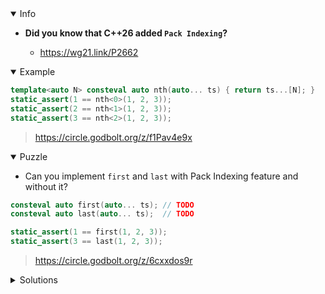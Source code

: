 <details open><summary>Info</summary><p>

* **Did you know that C++26 added `Pack Indexing`?**

  * https://wg21.link/P2662

</p></details><details open><summary>Example</summary><p>

```cpp
template<auto N> consteval auto nth(auto... ts) { return ts...[N]; }
static_assert(1 == nth<0>(1, 2, 3));
static_assert(2 == nth<1>(1, 2, 3));
static_assert(3 == nth<2>(1, 2, 3));
```

> https://circle.godbolt.org/z/f1Pav4e9x


</p></details><details open><summary>Puzzle</summary><p>

* Can you implement `first` and `last` with Pack Indexing feature and without it?

```cpp
consteval auto first(auto... ts); // TODO
consteval auto last(auto... ts);  // TODO

static_assert(1 == first(1, 2, 3));
static_assert(3 == last(1, 2, 3));
```

> https://circle.godbolt.org/z/6cxxdos9r

</p></details>

</p></details><details><summary>Solutions</summary><p>

```cpp
/*
template <size_t Index, class T0, class... Types>
constexpr decltype(auto) nth(T0&& p0, Types&&... pack) noexcept
{
   if constexpr (0 == Index)
       return std::forward<T0>(p0);
   else
       return nth_value<Index-1>(std::forward<Types>(pack)...);
}
*/
 
consteval auto first()
{
}

consteval auto last()
{
}

consteval auto first(auto... ts) {
    return nth<0>(ts...);
}

consteval auto last(auto... ts) {
    return nth<sizeof...(ts) - 1>(ts...);
}
static_assert(1 == first(1, 2, 3));
static_assert(3 == last(1, 2, 3));

```

> https://godbolt.org/z/bc71YxGY1

